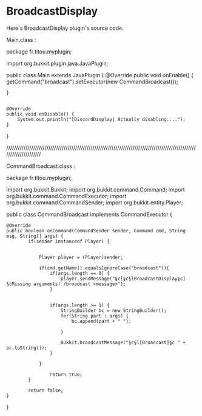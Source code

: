# BroadcastDisplay
Here's BroadcastDisplay plugin's source code.


Main.class :



package fr.titou.myplugin;

import org.bukkit.plugin.java.JavaPlugin;

public class Main extends JavaPlugin {
	@Override
	public void onEnable() {
		getCommand("broadcast").setExecutor(new CommandBroadcast());
		
	}
	

	@Override
	public void onDisable() {
		System.out.println("[DiscordDisplay] Actually disabling....");
	}
}


/////////////////////////////////////////////////////////////////////////////////////////////////////////////////////



CommandBroadcast.class :





package fr.titou.myplugin;

import org.bukkit.Bukkit;
import org.bukkit.command.Command;
import org.bukkit.command.CommandExecutor;
import org.bukkit.command.CommandSender;
import org.bukkit.entity.Player;

public class CommandBroadcast implements CommandExecutor {

	@Override
	public boolean onCommand(CommandSender sender, Command cmd, String msg, String[] args) {
			if(sender instanceof Player) {
				
			
				Player player = (Player)sender;
			
				if(cmd.getName().equalsIgnoreCase("broadcast")){
					if(args.length == 0) {
						player.sendMessage("§c[§c§lBroadcastDisplay§c] §cMissing arguments! /broadcast <message>");
					}
				
				
					if(args.length >= 1) {
						StringBuilder bc = new StringBuilder();
						for(String part : args) {
							bc.append(part + " ");
						
						}
					
						Bukkit.broadcastMessage("§c§l[Broadcast]§c " + bc.toString());
					}
				
				}	
				
					return true;
			}
		
			return false;
	}

}
